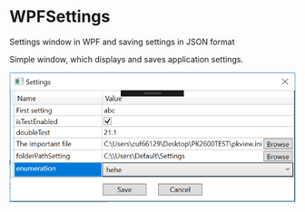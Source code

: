# WPFSettings
Settings window in WPF and saving settings in JSON format

Simple window, which displays and saves application settings.

![Alt text](Example.PNG?raw=true "Title")

        
      
